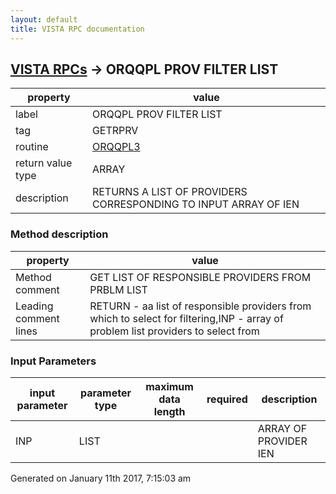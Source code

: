 ```yaml
---
layout: default
title: VISTA RPC documentation
---
```




## [VISTA RPCs](TableOfContent.md) &#8594; ORQQPL PROV FILTER LIST 

 property | value 
--- | --- 
 label | ORQQPL PROV FILTER LIST
 tag | GETRPRV
 routine | [ORQQPL3](http://code.osehra.org/dox/Routine_ORQQPL3_source.html)
 return value type | ARRAY
 description | RETURNS A LIST OF PROVIDERS CORRESPONDING TO INPUT ARRAY OF IEN


### Method description

 property | value 
--- | --- 
 Method comment | GET LIST OF RESPONSIBLE PROVIDERS FROM PRBLM LIST
 Leading comment lines | RETURN - aa list of responsible providers from which to select for filtering,INP - array of problem list providers to select from

### Input Parameters

| input parameter | parameter type | maximum data length | required | description | 
| --- | --- | --- | --- | --- | 
| INP | LIST |  |  | ARRAY OF PROVIDER IEN | 




 Generated on January 11th 2017, 7:15:03 am